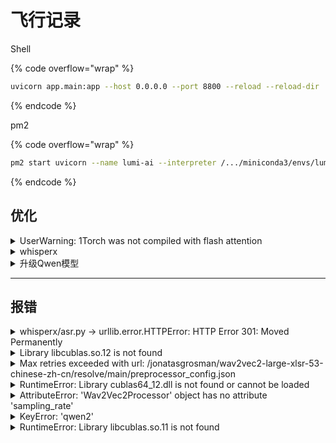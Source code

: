 # 飞行记录

Shell

{% code overflow="wrap" %}
```sh
uvicorn app.main:app --host 0.0.0.0 --port 8800 --reload --reload-dir ./app/
```
{% endcode %}

pm2

{% code overflow="wrap" %}
```sh
pm2 start uvicorn --name lumi-ai --interpreter /.../miniconda3/envs/lumi-ai/bin/python3.10 -- --host 0.0.0.0 --port 8188 --workers 2 app.main:app
```
{% endcode %}

## 优化

<details>

<summary>UserWarning: 1Torch was not compiled with flash attention</summary>

**安装支持Flash Attention的PyTorch，**&#x4F7F;用**CUDA 11.8+**&#x7248;本才能支持

| 配置               | 速度     | 显存占用     |
| ---------------- | ------ | -------- |
| 无Flash Attention | 1x     | 1x       |
| 有Flash Attention | 2-3x更快 | 减少30-50% |

</details>

<details>

<summary>whisperx</summary>

1. 避免免内存溢出：调整batch\_size=8、chunk\_length=30（每30秒分段）

</details>

<details>

<summary>升级Qwen模型</summary>

{% code overflow="wrap" %}
```python
import os

from modelscope import snapshot_download

# https://huggingface.co/collections/Qwen/qwen3-67dd247413f0e2e4f653967f
snapshot_download('qwen/Qwen3-4B',
                  local_dir=f'{os.path.join(BASE_DIR, "app", "services", "models", "LLM", "Qwen3-4B")}')
```
{% endcode %}

{% code overflow="wrap" %}
```python
text = tokenizer.apply_chat_template(
        msg,
        tokenize=False,
        add_generation_prompt=True,
        enable_thinking=False
    )

    generation_config = {
        "max_new_tokens": 512,
        "do_sample": False,
        "temperature": 0.1,
        "top_p": 0.9,
        "repetition_penalty": 1.05,
        "pad_token_id": tokenizer.eos_token_id,
        "eos_token_id": tokenizer.eos_token_id,
    }

    with torch.no_grad():
        model_inputs = tokenizer([text], return_tensors="pt").to("cuda")

        generated_ids = tokenizer_model.generate(
            model_inputs.input_ids,
            attention_mask=model_inputs.attention_mask,
            **generation_config
        )

        generated_ids = [
            output_ids[len(input_ids):] for input_ids, output_ids in zip(model_inputs.input_ids, generated_ids)
        ]

        response = tokenizer.batch_decode(generated_ids, skip_special_tokens=True)[0]

        # 后处理：移除可能的多余空格和换行
        response = ' '.join(response.split())

        return response
```
{% endcode %}

</details>

***

## 报错

<details>

<summary>whisperx/asr.py -> urllib.error.HTTPError: HTTP Error 301: Moved Permanently</summary>

VAD\_SEGMENTATION\_URL has Expired\
[issue](https://github.com/m-bain/whisperX/issues/943)\
[solved](https://github.com/m-bain/whisperX/pull/944/files)



解决：替换load\_vad\_model函数

```
def load_vad_model(device, vad_onset=0.500, vad_offset=0.363, use_auth_token=None, model_fp=None):
    main_path = os.path.abspath(sys.argv[0])
    project_path = os.path.dirname(main_path)
    model_fp = os.path.join(project_path, "services/models/ASR/whisper", "pytorch_model.bin")
    model_bytes = open(model_fp, "rb").read()
    if hashlib.sha256(model_bytes).hexdigest() != VAD_SEGMENTATION_URL.split('/')[-2]:
        raise RuntimeError(
            "Model has been downloaded but the SHA256 checksum does not not match. Please retry loading the model."
        )

    vad_model = Model.from_pretrained(model_fp, use_auth_token=use_auth_token)
    hyperparameters = {"onset": vad_onset,
                       "offset": vad_offset,
                       "min_duration_on": 0.1,
                       "min_duration_off": 0.1}
    vad_pipeline = VoiceActivitySegmentation(segmentation=vad_model, device=torch.device(device))
    vad_pipeline.instantiate(hyperparameters)

    return vad_pipeline
```

</details>

<details>

<summary>Library libcublas.so.12 is not found</summary>

如果cuda版本不是12.\* pip uninstall faster-whisper pip install faster-whisper==0.10.1

修改版本后参数需要适配，注释max\_new\_tokens、clip\_timestamps、hallucination\_silence\_threshold

</details>

<details>

<summary>Max retries exceeded with url: /jonatasgrosman/wav2vec2-large-xlsr-53-chinese-zh-cn/resolve/main/preprocessor_config.json</summary>

<pre class="language-sh"><code class="lang-sh">git clone 
https://huggingface.co/jonatasgrosman/wav2vec2-large-xlsr-53-chinese-zh-cn

cd wav2vec2-large-xlsr-53-chinese-zh-cn
git lfs pull

<strong># 修改whispherX\whisperx\alignment.py导入:
</strong>processor = Wav2Vec2Processor.from_pretrained(&#x3C;model_name>)
align_model = Wav2Vec2ForCTC.from_pretrained(&#x3C;model_name>, local_files_only=True)
</code></pre>

</details>

<details>

<summary>RuntimeError: Library cublas64_12.dll is not found or cannot be loaded</summary>

```sh
ctranslate2==3.24.0 -> requirements
```

</details>

<details>

<summary>AttributeError: 'Wav2Vec2Processor' object has no attribute 'sampling_rate'</summary>

{% code overflow="wrap" %}
```sh
vim /root/miniconda3/envs/linly_dubbing/lib/python3.10/site-packages/whisperx/alignment.py
```
{% endcode %}



{% code overflow="wrap" %}
```python
from transformers import Wav2Vec2ForCTC, Wav2Vec2Processor, Wav2Vec2FeatureExtractor

if preprocess and model_type == 'huggingface': 
    processor = Wav2Vec2FeatureExtractor.from_pretrained(DEFAULT_ALIGN_MODELS_HF[model_lang])
```
{% endcode %}

</details>

<details>

<summary>KeyError: 'qwen2'</summary>

install `transformers>=4.37.0`

</details>

<details>

<summary>RuntimeError: Library libcublas.so.11 is not found</summary>

conda install cudatoolkit==11.8

</details>
